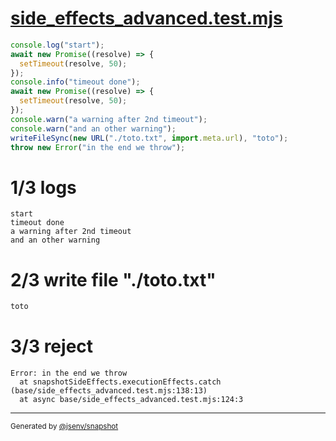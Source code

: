 # [side_effects_advanced.test.mjs](../side_effects_advanced.test.mjs)

```js
console.log("start");
await new Promise((resolve) => {
  setTimeout(resolve, 50);
});
console.info("timeout done");
await new Promise((resolve) => {
  setTimeout(resolve, 50);
});
console.warn("a warning after 2nd timeout");
console.warn("and an other warning");
writeFileSync(new URL("./toto.txt", import.meta.url), "toto");
throw new Error("in the end we throw");
```

# 1/3 logs

```console
start
timeout done
a warning after 2nd timeout
and an other warning
```

# 2/3 write file "./toto.txt"

```txt
toto
```

# 3/3 reject

```console
Error: in the end we throw
  at snapshotSideEffects.executionEffects.catch (base/side_effects_advanced.test.mjs:138:13)
  at async base/side_effects_advanced.test.mjs:124:3
```

---

<sub>
  Generated by <a href="https://github.com/jsenv/core/tree/main/packages/tooling/snapshot">@jsenv/snapshot</a>
</sub>
